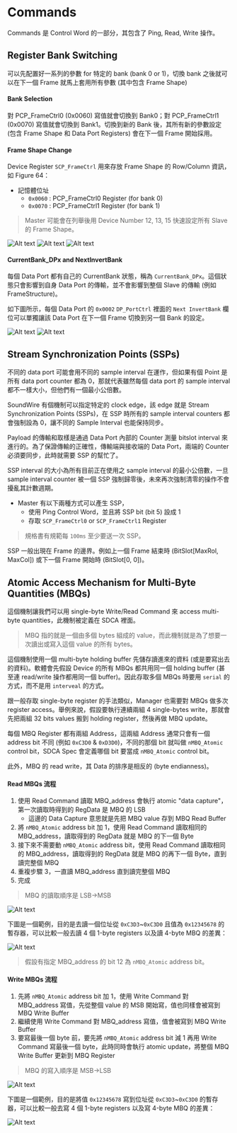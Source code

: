 Commands
======

Commands 是 Control Word 的一部分，其包含了 Ping, Read, Write 操作。

Register Bank Switching
-------

可以先配置好一系列的參數 for 特定的 bank (bank 0 or 1)，切換 bank 之後就可以在下一個 Frame 就馬上套用所有參數 (其中包含 Frame Shape)

#### Bank Selection ####

對 PCP_FrameCtrl0 (0x0060) 寫值就會切換到 Bank0；對 PCP_FrameCtrl1 (0x0070) 寫值就會切換到 Bank1。切換到新的 Bank 後，其所有新的參數設定 (包含 Frame Shape 和 Data Port Registers) 會在下一個 Frame 開始採用。

#### Frame Shape Change ####

Device Register `SCP_FrameCtrl` 用來存放 Frame Shape 的 Row/Column 資訊，如 Figure 64：

- 記憶體位址
    - `0x0060` : PCP_FrameCtrl0 Register (for bank 0)
    - `0x0070` : PCP_FrameCtrl1 Register (for bank 1)

> Master 可能會在列舉後用 Device Number 12, 13, 15 快速設定所有 Slave 的 Frame Shape。

![Alt text](image/figure64.png)
![Alt text](image/figure64-2.png)
![Alt text](image/figure64-3.png)

#### CurrentBank_DPx and NextInvertBank ####

每個 Data Port 都有自己的 CurrentBank 狀態，稱為 `CurrentBank_DPx`。這個狀態只會影響到自身 Data Port 的傳輸，並不會影響到整個 Slave 的傳輸 (例如 FrameStructure)。

如下圖所示，每個 Data Port 的 `0x0002` `DP_PortCtrl` 裡面的 `Next InvertBank` 欄位可以單獨讓該 Data Port 在下一個 Frame 切換到另一個 Bank 的設定。

![Alt text](image/invert_bank-1.png)
![Alt text](image/invert_bank-2.png)

Stream Synchronization Points (SSPs)
-------

不同的 data port 可能會用不同的 sample interval 在運作，但如果有個 Point 是所有 data port counter 都為 0，那就代表雖然每個 data port 的 sample interval 都不一樣大小，但他們有一個最小公倍數。

SoundWire 有個機制可以指定特定的 clock edge，該 edge 就是 Stream Synchronization Points (SSPs)，在 SSP 時所有的 sample interval counters 都會強制設為 0，讓不同的 Sample Interval 也能保持同步。

Payload 的傳輸和取樣是通過 Data Port 內部的 Counter 測量 bitslot interval 來進行的。為了保證傳輸的正確性，傳輸端與接收端的 Data Port，兩端的 Counter 必須要同步，此時就需要 SSP 的幫忙了。

SSP interval 的大小為所有目前正在使用之 sample interval 的最小公倍數，一旦 sample interval counter 被一個 SSP 強制歸零後，未來再次強制清零的操作不會擾亂其計數週期。

- Master 有以下兩種方式可以產生 SSP，
    - 使用 Ping Control Word，並且將 SSP bit (bit 5) 設成 1
    - 存取 `SCP_FrameCtrl0` or `SCP_FrameCtrl1` Register

> 規格書有規範每 `100ms` 至少要送一次 SSP。

SSP 一般出現在 Frame 的邊界。例如上一個 Frame 結束時 (BitSlot[MaxRol, MaxCol]) 或下一個 Frame 開始時 (BitSlot[0, 0])。

Atomic Access Mechanism for Multi-Byte Quantities (MBQs)
-------

這個機制讓我們可以用 single-byte Write/Read Command 來 access multi-byte quantities，此機制被定義在 SDCA 裡面。

> MBQ 指的就是一個由多個 bytes 組成的 value，而此機制就是為了想要一次讀出或寫入這個 value 的所有 bytes。

這個機制使用一個 multi-byte holding buffer 先儲存讀進來的資料 (或是要寫出去的資料)。軟體會先假設 Device 的所有 MBQs 都共用同一個 holding buffer (甚至連 read/write 操作都用同一個 buffer)。因此存取多個 MBQs 時要用 `serial` 的方式，而不是用 `interveal` 的方式。

跟一般存取 single-byte register 的手法類似，Manager 也需要對 MBQs 做多次 register access。舉例來說，假設要執行連續兩組 4 single-bytes write，那就會先把兩組 32 bits values 搬到 holding register，然後再做 MBQ update。

每個 MBQ Register 都有兩組 Address，這兩組 Address 通常只會有一個 address bit 不同 (例如 `0xC3D0` & `0xD3D0`)，不同的那個 bit 就叫做 `nMBQ_Atomic` control bit，SDCA Spec 會定義哪個 bit 要當成 `nMBQ_Atomic` control bit。

此外，MBQ 的 read write，其 Data 的排序是相反的 (byte endianness)。

#### Read MBQs 流程 ####

1. 使用 Read Command 讀取 MBQ_address 會執行 atomic "data capture"，第一次讀取時得到的 RegData 是 MBQ 的 LSB
    - 這邊的 Data Capture 意思就是先把 MBQ value 存到 MBQ Read Buffer
2. 將 `nMBQ_Atomic` address bit 加 1，使用 Read Command 讀取相同的 MBQ_address，讀取得到的 RegData 就是 MBQ 的下一個 Byte
3. 接下來不需要動 `nMBQ_Atomic` address bit，使用 Read Command 讀取相同的 MBQ_address，讀取得到的 RegData 就是 MBQ 的再下一個 Byte，直到讀完整個 MBQ
4. 重複步驟 3，一直讀 MBQ_address 直到讀完整個 MBQ
5. 完成

> MBQ 的讀取順序是 LSB->MSB

![Alt text](image/figure39.png)

下圖是一個範例，目的是去讀一個位址從 `0xC3D3`~`0xC3D0` 且值為 `0x12345678` 的暫存器，可以比較一般去讀 4 個 1-byte registers 以及讀 4-byte MBQ 的差異：

![Alt text](image/figure39-2.png)

> 假設有指定 MBQ_address 的 bit 12 為 `nMBQ_Atomic` address bit。

#### Write MBQs 流程 ####

1. 先將 `nMBQ_Atomic` address bit 加 1，使用 Write Command 對 MBQ_address 寫值，先從整個 value 的 MSB 開始寫，值也同樣會被寫到 MBQ Write Buffer
2. 繼續使用 Write Command 對 MBQ_address 寫值，值會被寫到 MBQ Write Buffer
3. 要寫最後一個 byte 前，要先將 `nMBQ_Atomic` address bit 減 1 再用 Write Command 寫最後一個 byte，此時同時會執行 atomic update，將整個 MBQ Write Buffer 更新到 MBQ Register

> MBQ 的寫入順序是 MSB->LSB

![Alt text](image/figure40.png)

下圖是一個範例，目的是將值 `0x12345678` 寫到位址從 `0xC3D3`~`0xC3D0` 的暫存器，可以比較一般去寫 4 個 1-byte registers 以及寫 4-byte MBQ 的差異：

![Alt text](image/figure40-2.png)